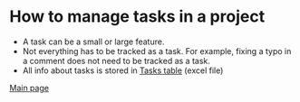 # How to manage tasks in a project

- A task can be a small or large feature. 
- Not everything has to be tracked as a task. For example, fixing a typo in a comment does not need to be tracked as a task.
- All info about tasks is stored in [Tasks table](Tasks.xlsx) (excel file)

[Main page](../README.md)